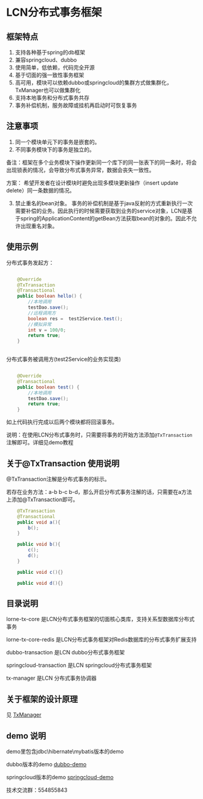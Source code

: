 # LCN分布式事务框架

## 框架特点

1. 支持各种基于spring的db框架
2. 兼容springcloud、dubbo
3. 使用简单，低依赖，代码完全开源
4. 基于切面的强一致性事务框架
5. 高可用，模块可以依赖dubbo或springcloud的集群方式做集群化，TxManager也可以做集群化
6. 支持本地事务和分布式事务共存
7. 事务补偿机制，服务故障或挂机再启动时可恢复事务


## 注意事项

1. 同一个模块单元下的事务是嵌套的。
2. 不同事务模块下的事务是独立的。

备注：框架在多个业务模块下操作更新同一个库下的同一张表下的同一条时，将会出现锁表的情况，会导致分布式事务异常，数据会丧失一致性。

方案：
  希望开发者在设计模块时避免出现多模块更新操作（insert update delete）同一条数据的情况。
  
3. 禁止重名的bean对象。
  事务的补偿机制是基于java反射的方式重新执行一次需要补偿的业务。因此执行的时候需要获取到业务的service对象，LCN是基于spring的ApplicationContent的getBean方法获取bean的对象的。因此不允许出现重名对象。
  


## 使用示例

分布式事务发起方：
```java

    @Override
    @TxTransaction
    @Transactional
    public boolean hello() {
        //本地调用
        testDao.save();
        //远程调用方
        boolean res =  test2Service.test();
        //模拟异常
        int v = 100/0;
        return true;
    }
    
```

分布式事务被调用方(test2Service的业务实现类)
```java

    @Override
    @Transactional
    public boolean test() {
        //本地调用
        testDao.save();
        return true;
    }

```

如上代码执行完成以后两个模块都将回滚事务。

说明：在使用LCN分布式事务时，只需要将事务的开始方法添加`@TxTransaction`注解即可。详细见demo教程

## 关于@TxTransaction 使用说明

  @TxTransaction注解是分布式事务的标示。
  
  若存在业务方法：a-b b-c b-d，那么开启分布式事务注解的话，只需要在a方法上添加@TxTransaction即可。
  
```java
    @TxTransaction
    @Transactional
    public void a(){
        b();
    }

    public void b(){
        c();
        d();
    }

    public void c(){}

    public void d(){}
```

## 目录说明

lorne-tx-core 是LCN分布式事务框架的切面核心类库，支持关系型数据库分布式事务

lorne-tx-core-redis 是LCN分布式事务框架对Redis数据库的分布式事务扩展支持

dubbo-transaction 是LCN dubbo分布式事务框架

springcloud-transaction 是LCN springcloud分布式事务框架

tx-manager 是LCN 分布式事务协调器


## 关于框架的设计原理

见 [TxManager](https://github.com/1991wangliang/tx-lcn/blob/master/tx-manager/README.md)


## demo 说明

demo里包含jdbc\hibernate\mybatis版本的demo

dubbo版本的demo [dubbo-demo](https://github.com/1991wangliang/dubbo-lcn-demo)

springcloud版本的demo [springcloud-demo](https://github.com/1991wangliang/springcloud-lcn-demo)


技术交流群：554855843
